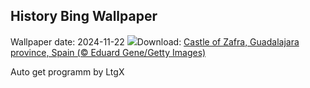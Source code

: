 ## History Bing Wallpaper
Wallpaper date: 2024-11-22
![](https://www.bing.com/th?id=OHR.ZafraCastle_EN-IN7242103758_UHD.jpg&w=1000)Download: [Castle of Zafra, Guadalajara province, Spain (© Eduard Gene/Getty Images)](https://www.bing.com/th?id=OHR.ZafraCastle_EN-IN7242103758_UHD.jpg)

Auto get programm by LtgX
